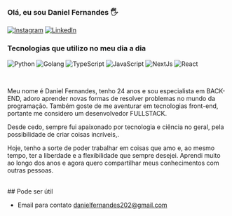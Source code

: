 ### Olá, eu sou Daniel Fernandes 🖐️

<!-- [![Blog](https://img.shields.io/website?label=uelinton.com&style=for-the-badge&url=https://uelinton.com)](https://uelinton.com)
[![Youtube](https://img.shields.io/badge/YouTube-FF0000?style=for-the-badge&logo=youtube&logoColor=white)](https://www.youtube.com/channel/UCDDDh46G-SXI6JjlXPW7bUg?sub_confirmation=1) -->
[![Instagram](https://img.shields.io/badge/Instagram-E4405F?style=for-the-badge&logo=instagram&logoColor=white)](https://www.instagram.com/omorellis)
[![LinkedIn](https://img.shields.io/badge/LinkedIn-0077B5?style=for-the-badge&logo=linkedin&logoColor=white)](https://www.linkedin.com/in/uelintonmorelli)

### Tecnologias que utilizo no meu dia a dia

![Python](https://img.shields.io/badge/python-3670A0?style=for-the-badge&logo=python&logoColor=ffdd54)
![Golang](https://img.shields.io/badge/golang-03e3fc?style=for-the-badge&logo=go&logoColor=white)
![TypeScript](https://img.shields.io/badge/TypeScript-007ACC?style=for-the-badge&logo=typescript&logoColor=white)
![JavaScript](https://img.shields.io/badge/JavaScript-323330?style=for-the-badge&logo=javascript&logoColor=F7DF1E)
![NextJs](https://img.shields.io/badge/next.js-000000?style=for-the-badge&logo=nextdotjs&logoColor=white)
![React](https://img.shields.io/badge/React-20232A?style=for-the-badge&logo=react&logoColor=61DAFB)

<br />

Meu nome é Daniel Fernandes, tenho 24 anos e sou especialista em BACK-END, adoro aprender novas formas de resolver problemas no mundo da programação. Também goste de me aventurar em tecnologias front-end, portante me considero um desenvolvedor FULLSTACK.

Desde cedo, sempre fui apaixonado por tecnologia e ciência no geral, pela possibilidade de criar coisas incríveis,.

Hoje, tenho a sorte de poder trabalhar em coisas que amo e, ao mesmo tempo, ter a liberdade e a flexibilidade que sempre desejei. Aprendi muito ao longo dos anos e agora quero compartilhar meus conhecimentos com outras pessoas.

<br />
## Pode ser útil

- Email para contato danielfernandes202@gmail.com
